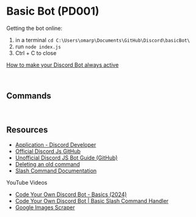 # Basic Bot (PD001)

Getting the bot online:

1. in a terminal `cd C:\Users\omarp\Documents\GitHub\Discord\basicBot\`
2. run `node index.js`
3. Ctrl + C to close

[How to make your Discord Bot always active](https://stackoverflow.com/questions/64388307/how-to-make-your-discord-bot-always-active)

<BR>

## Commands

<BR>

## Resources

-   [Application - Discord Developer](https://discord.com/developers/applications/1221441316026585088/bot)
-   [Official Discord Js GitHub](https://github.com/discordjs/guide/blob/main/code-samples/creating-your-bot/command-deployment/deploy-commands.js)
-   [Unofficial Discord JS Bot Guide (GitHub)](https://github.com/AnIdiotsGuide/discordjs-bot-guide/blob/master/first-bot/your-first-bot.md)
-   [Deleting an old command](https://discordjs.guide/slash-commands/deleting-commands.html#deleting-specific-commands)
-   [Slash Command Documentation](https://discordjs.guide/slash-commands/response-methods.html#ephemeral-responses)

YouTube Videos

-   [Code Your Own Discord Bot - Basics (2024)](https://www.youtube.com/watch?v=Q0JlD7gCZRs)
-   [Code Your Own Discord Bot | Basic Slash Command Handler](https://www.youtube.com/watch?v=dApRecz4BDc)
-   [Google Images Scraper](https://www.youtube.com/watch?v=GYUc46XPlEI)
